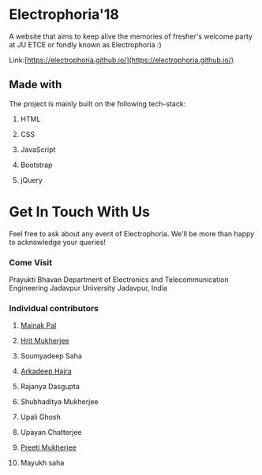 # Electrophoria'18

A website that aims to keep alive the memories of fresher's welcome party at JU ETCE or fondly known as Electrophoria :)

Link:[https://electrophoria.github.io/](https://electrophoria.github.io/)



## Made with

The project is mainly built on the following tech-stack:

1. HTML

2. CSS

3. JavaScript

4. Bootstrap

5. jQuery



# Get In Touch With Us

Feel free to ask about any event of Electrophoria. We'll be more than happy to acknowledge your queries!

### Come Visit

Prayukti Bhavan
Department of Electronics and Telecommunication Engineering
Jadavpur University
Jadavpur, India

### Individual contributors

1. [Mainak Pal](https://github.com/mpalrocks)

2. [Hrit Mukherjee](https://github.com/Hrit-mukherjee)

3. Soumyadeep Saha

4. [Arkadeep Hajra](https://github.com/ARKA5)

5. Rajanya Dasgupta

6. Shubhaditya Mukherjee

7. Upali Ghosh

8. Upayan Chatterjee

9. [Preeti Mukherjee](https://github.com/preeti98)

10. Mayukh saha

